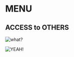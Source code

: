 # MENU 
## ACCESS to OTHERS

![what?](https://i.ytimg.com/vi/CCPIt9lrohE/maxresdefault.jpg)





![YEAH!](https://media.giphy.com/media/koUtwnvA3TY7C/200.gif)

